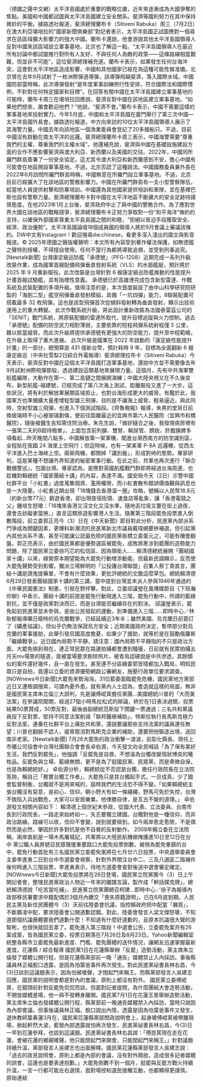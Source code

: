 （德國之聲中文網）太平洋島國處於重要的戰略位置，近年來逐漸成為大國爭奪的焦點。美國和中國都試圖與太平洋島國建立安全關系。斐濟等國則努力在其中保持微妙的平衡。據路透社報道，斐濟總理蘭布卡（Sitiveni Rabuka）周三（7月2日）在澳大利亞堪培拉的“國家新聞俱樂部”對記者表示，太平洋島國正試圖應對一個尋求在該區域擴大影響力的強大中國。蘭布卡還說，他會游說其他太平洋島國領導人反對中國來該區域設立軍事基地，北京也了解這一點。“太平洋島國領導人在最近所有討論中都試圖推行對所有人友好、不與任何人為敵的政策——這條路線相當艱難，但並非不可能”，這位斐濟總理補充道。蘭布卡表示，如果發生任何台海沖突，這會對太平洋地區造成影響，中國和其他國家已經在為這種可能性做准備。北京曾在去年9月試射了一枚洲際彈道導彈，該導彈飛越斐濟，落入國際水域。中國國防部當時稱，此次導彈發射“是年度軍事訓練例行性安排，符合國際法和國際慣例，不針對任何特定國家和目標”。在回答有關中國在太平洋島國建立軍事基地的可能時，蘭布卡周三在堪培拉回應說，斐濟反對中國在該地區建立軍事基地。“如果他們想來，誰會歡迎他們？”他說，“斐濟不會。”蘭布卡表示，中國不需要這樣的軍事基地來投射實力。今年5月底，中國和太平洋島國在廈門舉行了第三次中國—太平洋島國外長會。據路透社報道，中方向來訪的10位太平洋島國領導人展示了其海警力量。中國去年向該地區一個漁業委員會登記了20多艘船只。不過，目前中國沒有啟動在南太平洋的巡邏。斐濟總理蘭布卡周三表示，中國海警需要“尊重我們的主權，尊重我們的主權水域”。他還補充說，斐濟與中國在基礎設施建設方面的合作不應影響斐濟與澳大利亞、新西蘭以及美國的交往。2022年，中國同所羅門群島簽署了一份安全協定。這尤其令澳大利亞和新西蘭感到不安，擔心中國有可能會在地區開設軍事基地。不過，北京否認了這種說法。中國國務委員兼外長在2022年6月訪問所羅門群島時稱，中國無意在所羅門設立軍事基地。不過，北京目前已經擴大了在該地區的警務影響力。中國在所羅門群島有一支小型警察隊伍，給當地人員提供射擊和防暴培訓。中國還為其他國家提供培訓和車隊，並在基裡巴斯也設有警察力量。斐濟總理蘭布卡對中國在太平洋地區不斷擴大的安全足跡持謹慎態度。在他2023年1月上台後，斐濟政府中止了與中國的警務合作。為了應對世界大國在該地區的戰略競爭，斐濟總理蘭布卡正努力爭取對一份“和平海洋”條約的支持，以確保外部國家尊重太平島島國之間的和睦，“拒絕以脅迫手段獲取安全、經濟、政治優勢”。太平洋島國論壇18個成員國的領導人將於9月會議上審議該條約。DW中文有Instagram！歡迎搜尋dw.chinese，看更多深入淺出的圖文與影音報道。© 2025年德國之聲版權聲明：本文所有內容受到著作權法保護，如無德國之聲特別授權，不得擅自使用。任何不當行為都將導致追償，並受到刑事追究。[Newtalk新聞] 台灣康定級巡防艦「承德號」（PFG-1208）近期完成一系列升級改裝作業，成為國軍首艘配備飛彈垂直發射系統（VLS）的水面艦艇，預計將於 2025 年 9 月重新服役。此次改裝是台灣針對 6 艘康定級巡防艦推動的性能提升計畫首艘試驗艦，具有指標性意義。 承德號已於高雄港完成包含新型雷達、作戰系統及武裝配置的多項升級。值得注意的是，本次首度裝設了由中山科學研究院研製的「海劍二型」艦空飛彈垂直發射模組，具備「一坑四彈」能力，8聯裝配置可搭載最多 32 枚飛彈。這也是該型飛彈首次從傾斜發射轉為垂直發射，顯示出技術運用上的重大轉變。 此次作戰系統升級，將此設計重新改裝為法國泰雷茲公司的「SENIT」戰鬥系統，將原裝配備的雷達所取代，提升目標追蹤與火力控制。過去「承德號」配備的防空武力相對薄弱，主要依靠的短程飛彈系統射程僅 5 公里，難以抵當威脅。而此次升級將提供承德號有更強大的防空能力，提升至中程範疇，在升級上取得了重大進展。 此次升級是國軍在 2022 年啟動的「康定級性能提升計畫」的一部分，總預算逾 431 億新台幣，預計耗時 9 年，目標為全面翻新 6 艘康定級巡（中央社雪梨2日綜合外電報導）斐濟總理拉布卡（Sitiveni Rabuka）今天表示，斐濟反對中國在這個太平洋島國打造軍事基地，還說中方並不需要像去年9月試射洲際飛彈那般，透過建設這類基地來展現力量。這個月，先有中共海軍雙航艦編隊，大動作在第一、第二島鏈之間展開演練；中國大陸央視又在不久後宣布，新型航艦-福建號，已經完成了第八次海上測試，距離服役又進了一大步。這些狀況，將有利於解放軍展開區域拒止，也對台海形成更大的威脅。有鑑於此，我國軍方也準備擴大量產增程型雄三飛彈，目的是不讓海上威脅，輕易逼近。與此同時，空射型雄三飛彈，也進入下個測試階段。《齊魯晚報》報導，朱男的堂哥日前換玻璃時不小心被玻璃劃傷，便前往距離最近的宜興市第六人民醫院（宜興市和橋醫院），隨後被醫生告知需住院治療。朱先生說，「做好縫合之後，我發現病房裡有一張第二天的B超待檢單」，上面包含前列腺、雙腎、輸尿管、膀胱、肝膽胰脾多項看起...昨天晚間八點多，中國解放軍一架軍機，闖進台灣西南方的防空識別區，全程貼在我國 24 海里上空飛行；但這時候，也有一架美軍 P-8A 巡邏機，從西太平洋進入巴士海峽上空。兩架飛機，都關掉「識別器」，形成對峙的態勢。專家研判，這是某種不想讓外界知道的秘密軍事行動。在此之前，共軍也再次進行「聯合戰備警巡」，包圍台灣。專家認為，是應對英國航艦戰鬥群即將經過台海周邊，也趁機對賴總統「國家團結十講」的內容，表達不滿。國安局今天（2日）示警中國社群平台「小紅書」過度蒐集個資、濫用權限，而小紅書散布錯誤價值觀與訊息也是一大隱憂。小紅書近期出現「18塊錢去香港溜一圈」攻略，號稱以人民幣18.8元（約新台幣77元）窮遊香港，卻出現夜宿街頭、速食店等亂象，讓「香港電競之父」鍾培生怒嗆：「18塊來香港又沒文化又沒水準，隨地丟垃圾又要在街上過夜，還會去妨礙麥當勞。」直言這類旅遊影響港人生活。隨著第三階段罷免投票進入倒數階段，前立委郭正亮今（3）日在《中天新聞》節目對此分析，民進黨內部派系鬥爭成為關鍵因素，更爆料新潮流的民進黨新北市議員戴瑋姍要拚補選，但引起黨內其他派系不滿，甚至可能讓公認最危險的國民黨板橋立委葉元之，可能有機會翻盤。郭正亮表示，由於國民黨都是優勢選區被罷免，成敗將牽涉到罷團的造勢能力問題，除了國民黨立委徐巧芯的松信區，因為領銜人......賴清德總統展開「團結國家十講」以來，綠營原本期望能為大罷免行動增添動能，但最新民調顯示，反而使大罷免聲勢受到影響。獨派立場鮮明的「公投護台灣聯盟」召集人蔡丁貴直言，團結十講是請鬼提藥單，不會有什麼效果，更批評總統的文膽這麼草包。總統賴清德6月29日發表團結國家十講的第三講，當中提到台灣並未派人參與1946年通過的《中華民國憲法》制憲，引發在野抨擊。對此，立委邱議瑩在風傳媒節目《下班瀚你聊》中表示，團結十講的前提是罷免行動現進入三階，罷免行動中，所謂的藍綠對抗，並不僅是政黨對決而已，而是台灣能否繼續存在的對決。 邱議瑩表示，罷免起初民進黨並未參與，是由公民發起的運動，到準備進入三階......即時中心／林耿郁報導曠日廢時的烏克蘭戰爭，已經延續近3年半；雖然美國、烏克蘭日前簽訂了《礦產協議》，但似乎仍無法保證烏方安全；近期美國政府決定，暫停部分對烏克蘭的軍事援助，此舉引發烏國高度擔憂，如果少了援助，就等於是在鼓勵俄羅斯「繼續戰爭」。近日國內局勢不平靜，請注意：國內局勢不平靜指的不只是政治方面，大罷免搞到現在，連正常民眾在路邊拍攝都會遭到騷擾，日前就有民眾拍攝五月天mv場景的隧道，竟被當場要求刪除照片，被青鳥認硬說是中共滲透，其餘類似的案件還好幾件，且一直在發生。甚至連不分區綠委郭昱晴都加入戰局，明知民眾只是自拍，竟還以立委的資源優勢網路公審網友，施壓行政單位要求調查。[NOWnews今日新聞]大罷免來勢洶洶，31位藍委面臨罷免危機，國民黨地方黨部近日又遭檢調搜索，可謂內憂外患。就有黨內人士認為，會造就這樣的局面，無非是國民黨主席朱立倫三大誤判，先是讓傅崐萁擔任黨團...美國總統川普的「大而美法案」在參議院闖關，經過27個小時馬拉松式的辯論，終於在1日表決過關，投票結果50票贊成，50票反對，最後由副總統范斯投下關鍵一票通過；三名共和黨議員投下反對票，堅持不同意法案削減「聯邦醫療補助」。特斯拉執行長馬斯克極力反對法案，連番在社群平台上痛批共和黨，還說要讓那些支持法案的議員連任無望；川普也翻臉不認人，威脅取消對馬斯克企業的補助，還要把他驅逐出境，送回南非老家。[Newtalk新聞] 7月26大罷免的政治衝擊一波波，前彰化縣長、現任上市櫃公司協會中台灣社團聯合會會長卓伯源，今天發文向全民喊話「為了保有美好生活，我們反對罷免」，他強調「反罷免是自救，不想淪為台獨改變現狀博奕的犧牲品。反罷免與立場、藍綠無關，更不是為了挺國民黨、民眾黨，而是卑微自保，也是為賴總統好。」 卓伯源分析，賴總統從不否認是台獨，擔任行政院長在立法院答詢，稱自己「務實台獨工作者」，大罷免只是其台獨起手式。一旦成真，少了國會監督制衡，台獨就不是用來喊的，屆時我們的生活恐不得不變。「如果賴總統主張台獨沒有惡意，是初心、信仰，朝小野大有如一條繮繩，野馬可免於失控，台灣不致陷入兵凶戰危，大家可以安居樂業。他律勝自律，是亙古不變的道理。」 卓伯源發文相關內容如下： 賴清德上個世紀末參政，從國大代表、立法委員、台南市長到行政院長，一路走來始終如一，矢志要獨立建國。台獨對他是一種信仰，而非政治路線。路線可以改，信仰不會變，說到就要做到。如今兩岸愈走愈險，不是偶然而是必然，肇因於許多對抗是他不自覺的反射動作。 2008年賴立委在立法院稱，兩岸直航是一場木馬屠城記，共軍將以大陸民航機做掩護進10日至12日在台中 黨公職人員將號召民眾聲援重要路口大罷免投票倒數，被視為罷免重鎮的台中，罷免行動首批有三名國民黨立委罷免案將在七月廿六日投票，中央選舉委員會主委李進勇二日到台中市選委會視察，針對外界關注台中二、三及八選區二階補件後何時進入三階投票，李進勇表示，待地方選委會查對後送中選會審定確定。[NOWnews今日新聞]大罷免投票將在26日登場，國民黨立院黨團今（3）日上午開記者會，整理民進黨政治人物近一年來的離譜言論，製作成「幹話撲克牌」，總統賴清德說「吃苦當吃補」、民進黨立院黨團總召柯建...即時中心／徐子為報導內政部移民署要求中籍配偶於3個月內繳交「喪失原籍證明」，已在6月底到期。人民民主黨及新住民團體今（3）天前往陸委會抗議，指控賴政府把中配當「雜質」，不斷霸凌中配，要求陸委會公開道歉認錯。對此，陸委會發言人梁文傑怒嗆，不知道那個抗議團體要我們道歉什麼！不知道有什麼好道歉的，且原本抗議很大聲的游智彬，也很快就回去拿了。罷免進入第三階段！中選會公告，立委罷免案共有26案成案，皆為國民黨立委，投票日期落在7月26日及8月23日。Yahoo新聞編輯室統整各縣市立委罷免最新進度、門檻、罷免團體的送件情況，讓網友迅速掌握最新進度。花蓮縣 / 綜合報導 國民黨1日在花蓮縣舉辦「反罷」造勢活動，黨主席朱立倫發了媒體公開行程，但是花蓮縣黨部前一晚「通告」媒體禁止入內採訪。事後縣議員林正福脫口透露，是因為怕葉爸事件再次發生。對此民進黨祕書長林右昌，今(3)日談到這議題表示，因為怕被嗆聲，才閉起門來稱王。而縣黨部發言人吳建志回應，國民黨的說明會都是對內的會議，原則上都沒有對外。 國民黨立委傅崐萁，在鏡頭前針對反罷免侃侃而談，但面對記者提問，為什麼團結大會造勢活動，不開放媒體進場，他一與不發轉身離開。國民黨7月1日在花蓮玉里舉辦造勢活動，黨主席朱立倫也發媒體公開行程，縣黨部前一晚通告媒體禁入內採訪，當時只說因為內部會議。但事後議員林正福，脫口說出內情，透露是因為怕葉爸事件又發生，退休教師葉春蓮3月在，國民黨花蓮縣黨部問政說明會上，起身嗆傅崐萁被帶離現場，掀起軒然大波，藍營內部透露就怕再次發生，民進黨祕書長林右昌，今(3)日一早到花蓮參拜，也談到這議題。民進黨祕書長林右昌說：「傅崑萁現在走在花蓮，會被花蓮的鄉親嗆聲，他只能閉起門來開會，只能閉起門來稱王。」針對議題持續升溫，黨部發言人吳建志也出面解釋。國民黨花蓮縣黨部發言人吳建志說：「過去的政見說明會，原則上都是內部的會議，沒有對外開放，造成很多記者媒體的誤會，這邊也是要表達抱歉。」大罷免倒數不到一個月，挺罷與反罷方戰火持續升溫，一言一行都可能左右選情，面對場控和選民接觸互動，也都顯得更謹慎。  原始連結